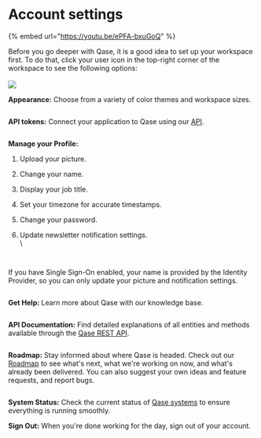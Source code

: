 # Account settings

{% embed url="https://youtu.be/ePFA-bxuGoQ" %}

Before you go deeper with Qase, it is a good idea to set up your workspace first. To do that, click your user icon in the top-right corner of the workspace to see the following options:\
\
[![](https://qase.intercom-attachments-7.com/i/o/595187095/1c8b0f8afd29ba16d05f6d2c/RYwqbxseOQ0scz2Lpc7v3eK22b2V67pn5ROC8\_by1iLToJRjTKFGaDbX6-cIZUlRB2hul05FcKCRgVPdmLvqs3sMokpiUvDy8SCZ9sfWxKFUrDwwhxW2ck\_OMIFvjPXok6Np-ZrpSzQFHHBcdgLeAm9K0I5cppL6LC\_Y3eKWIr1D8kIK0bp9fjlU1A)](https://qase.intercom-attachments-7.com/i/o/595187095/1c8b0f8afd29ba16d05f6d2c/RYwqbxseOQ0scz2Lpc7v3eK22b2V67pn5ROC8\_by1iLToJRjTKFGaDbX6-cIZUlRB2hul05FcKCRgVPdmLvqs3sMokpiUvDy8SCZ9sfWxKFUrDwwhxW2ck\_OMIFvjPXok6Np-ZrpSzQFHHBcdgLeAm9K0I5cppL6LC\_Y3eKWIr1D8kIK0bp9fjlU1A)

**Appearance:** Choose from a variety of color themes and workspace sizes.

<figure><img src="https://qase.intercom-attachments-7.com/i/o/595187101/ed65814df1dc0df47712adf5/EdWupp4zjuwE2EBkOLjvri_yGdwvuiHbeg0BTql40LYE9vF14K1pjAH6ZLkSCEAwDkWD5XmKr4-XNQ9Ey_QK5huPmGooTHSAs1eFGnQlfraJWgflDikfHwiuT6JcyjtHyT0AAeWut3Y0njjYxEyl9dZFFQ9jgNJM5LcbJZCEIoeGflwc4JRGl-0bOQ" alt=""><figcaption></figcaption></figure>

**API tokens:** Connect your application to Qase using our [API](https://developers.qase.io/).

<figure><img src="https://qase.intercom-attachments-7.com/i/o/595187107/d3a17af794c1bbb1ab8199e1/jYdJDYuQuEjvWoHp3zsg2cC_vlBpl_O3yn0GUwFGEdVVQK75yk6MDKKSvdrBB37MAiVR5D4iJhG3FpNpX46RW0RgzCuxnK9QOIa3ZJd9OMK9zcNRoIXHboWRknKSUtOjV_jv39fby5AkNoXpB6tYeFiYD6vznbPfqMKOZ_xl6-xyjFcza1SRMeOtNg" alt=""><figcaption></figcaption></figure>

**Manage your Profile:**

1. Upload your picture.
2. Change your name.
3. Display your job title.
4. Set your timezone for accurate timestamps.
5. Change your password.
6.  Update newsletter notification settings.\
    \


    <figure><img src="https://qase.intercom-attachments-7.com/i/o/595187114/be772f33c1e520595f4a30a3/QpTqTUsC_X1PJa354_FOm4VKOTD0gD88TC52Y59zRWKFXF2xzW8-koPGUXkhGD5q0F8Pf0zdFoasnbV3KDS1Ud7Dc2sA6pwDYVdVlqVKEg8nog33M2te74RAfY1ag534_Cb2jnhevNnJ_0SJiLyN8TQe2-4tWlzm2dkgoM8TVzUIAPFxp_RKll9mnA" alt=""><figcaption></figcaption></figure>

    <figure><img src="https://qase.intercom-attachments-7.com/i/o/595187122/9cd355bfd41e8354c151817c/qb8H2WsAvAjz5cdsNq_n6pulV0FCH7_n7cxhCeK4fSR3ZXDbVnGzc5bO5T_VHSs0rUJxeb-kdfUtV0lKtS_ssi5r-obrAc8PAIhbWMOZXeBBro2zHY9ElAzbEonp6pL60ujsCmdkZWbnHfJcyKiJcDQ1ri3p_qSjF7SIshJUMWkuG5Py0URGr8xtRA" alt=""><figcaption></figcaption></figure>

If you have Single Sign-On enabled, your name is provided by the Identity Provider, so you can only update your picture and notification settings.

<figure><img src="https://qase.intercom-attachments-7.com/i/o/595187125/11fb6a48769bec1d8e246441/by5Tzsbvypflpq1Ve3WBm2eATmTzsVNh72zILWUSKQu-6nx0xhlZJ-RLqJeKBmoGib5yMMqoeOiaEwFootbHc2Dfh-CwelF0cNxTISmcs90gCzYe54Qo1oggHR82On79TyT7lRB27FkctY44ZIiYm_rN9GolOjjnL1h0F46Hwzbc0ZBzGcZtPIsHGQ" alt=""><figcaption></figcaption></figure>

**Get Help:** Learn more about Qase with our knowledge base.

<figure><img src="https://downloads.intercomcdn.com/i/o/602169639/b182282d6a3dd28faa4f5e1a/image.png" alt=""><figcaption></figcaption></figure>

**API Documentation:** Find detailed explanations of all entities and methods available through the [Qase REST API](https://developers.qase.io/reference/introduction-to-the-qase-api).

<figure><img src="https://qase.intercom-attachments-7.com/i/o/595187134/9b2fc5123880cac7ad918dfc/rj_PMEagbg_xaxytZ5zPTu-SC85aGiwsra3AlEfj251AKY7rWSCFsd6D3XBMTiCG238cjXtRT0-8NB2wmYmiBrgBDnAMTIsLh_dTTxu1GSyyBRzdRZgqdlq4zaqgvz7hEkNnZnU3SLRbWN1LOar6jV5FVkkxG5-_m3Oldpbp9bSHaJIScySZDJ_U4Q" alt=""><figcaption></figcaption></figure>

**Roadmap:** Stay informed about where Qase is headed. Check out our [Roadmap](https://roadmap.qase.io/) to see what's next, what we're working on now, and what's already been delivered. You can also suggest your own ideas and feature requests, and report bugs.

<figure><img src="https://qase.intercom-attachments-7.com/i/o/595187142/72f6b55f55e6016d534626f1/ZX7xCz1pHaKZ_dDIcLm0ld1V-umCX6m0BLqEMizzBecDBmD8hcakC1ZTnn3jmyN2JgK7IRYXYY0fhvEN0Sg6N0c5M1SdJy8w5TW5h1T6ThpS178IWRg4_mg0TXhGOC1SM9inUaMk-ftjfalMZonvis1xPKV8_BFMj2IQS437G1enVuiI1vCEtpxwPw" alt=""><figcaption></figcaption></figure>

**System Status:** Check the current status of [Qase systems](https://status.qase.io/) to ensure everything is running smoothly.

**Sign Out:** When you're done working for the day, sign out of your account.
